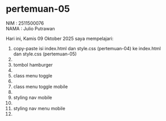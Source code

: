 # pertemuan-05

NIM : 2511500076<br>
NAMA : Julio Putrawan<br>

Hari ini, Kamis 09 Oktober 2025 saya mempelajari:
<ol>
<li>copy-paste isi index.html dan style.css (pertemuan-04) ke index.html dan style.css (pertemuan-05)<li>
<li>tombol hamburger<li>
<li>class menu toggle<li>
<li>class menu toggle mobile<li>
<li>styling nav mobile<li>
<li>styling nav menu mobile<li>
